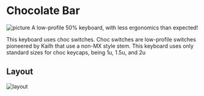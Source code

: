 # Chocolate Bar
![picture](https://i.imgur.com/TREV0NH.jpg)
A low-profile 50% keyboard, with less ergonomics than expected!

This keyboard uses choc switches. Choc switches are low-profile switches pioneered by Kailh that use a non-MX style stem. This keyboard uses only standard sizes for choc keycaps, being 1u, 1.5u, and 2u

## Layout
![layout](https://i.imgur.com/e3e4svh.png)
